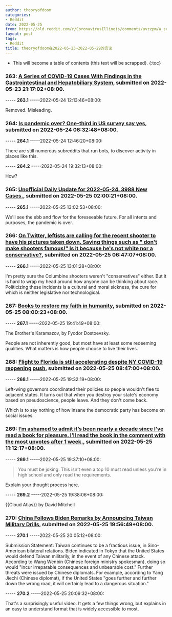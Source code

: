 ```yaml
---
author: theoryofdoom
categories:
- Reddit
date: 2022-05-25
from: https://old.reddit.com/r/CoronavirusIllinois/comments/uvzzpm/a_series_of_covid19_cases_with_findings_in_the/
layout: post
tags:
- Reddit
title: theoryofdoom在2022-05-23~2022-05-29的言论
---
```


* This will become a table of contents (this text will be scrapped).
{:toc}

### 263: [A Series of COVID-19 Cases With Findings in the Gastrointestinal and Hepatobiliary System](https://old.reddit.com/r/CoronavirusIllinois/comments/uvzzpm/a_series_of_covid19_cases_with_findings_in_the/), submitted on 2022-05-23 21:17:02+08:00.

----- __263.1__ -----2022-05-24 12:13:46+08:00:

Removed.  Misleading.

### 264: [Is pandemic over? One-third in US survey say yes](https://old.reddit.com/r/LockdownSkepticism/comments/uwc8lp/is_pandemic_over_onethird_in_us_survey_say_yes/), submitted on 2022-05-24 06:32:48+08:00.

----- __264.1__ -----2022-05-24 12:46:20+08:00:

There are still numerous subreddits that run bots, to discover activity in places like this.

----- __264.2__ -----2022-05-24 19:32:13+08:00:

How?

### 265: [Unofficial Daily Update for 2022-05-24. 3988 New Cases.](https://old.reddit.com/r/CoronavirusIllinois/comments/uwwvjd/unofficial_daily_update_for_20220524_3988_new/), submitted on 2022-05-25 02:00:21+08:00.

----- __265.1__ -----2022-05-25 13:02:53+08:00:

We'll see the ebb and flow for the foreseeable future.  For all intents and purposes, the pandemic is over.

### 266: [On Twitter, leftists are calling for the recent shooter to have his pictures taken down. Saying things such as " don't make shooters famous!" Is it because he's not white nor a conservative?](https://old.reddit.com/r/libsofreddit/comments/ux379g/on_twitter_leftists_are_calling_for_the_recent/), submitted on 2022-05-25 06:47:07+08:00.

----- __266.1__ -----2022-05-25 13:01:28+08:00:

I'm pretty sure the Columbine shooters weren't "conservatives" either.  But it is hard to wrap my head around how anyone can be thinking about race.  Politicizing these incidents is a cultural and moral sickness, the cure for which is neither legislative nor technological.

### 267: [Books to restore my faith in humanity](https://old.reddit.com/r/suggestmeabook/comments/ux4lr9/books_to_restore_my_faith_in_humanity/), submitted on 2022-05-25 08:00:23+08:00.

----- __267.1__ -----2022-05-25 19:41:49+08:00:

The Brother's Karamazov, by Fyodor Dostoevsky.  

People are not inherently good, but most have at least some redeeming qualities.  What matters is how people choose to live their lives.

### 268: [Flight to Florida is still accelerating despite NY COVID-19 reopening push](https://old.reddit.com/r/LockdownSkepticism/comments/ux5ghw/flight_to_florida_is_still_accelerating_despite/), submitted on 2022-05-25 08:47:00+08:00.

----- __268.1__ -----2022-05-25 19:32:19+08:00:

Left-wing governors coordinated their policies so people wouldn't flee to adjacent states.  It turns out that when you destroy your state's economy based on pseudoscience, people leave.  And they don't come back.  

Which is to say nothing of how insane the democratic party has become on social issues.

### 269: [I’m ashamed to admit it’s been nearly a decade since I’ve read a book for pleasure. I’ll read the book in the comment with the most upvotes after 1 week.](https://old.reddit.com/r/suggestmeabook/comments/ux82u8/im_ashamed_to_admit_its_been_nearly_a_decade/), submitted on 2022-05-25 11:12:17+08:00.

----- __269.1__ -----2022-05-25 19:37:10+08:00:

> You must be joking. This isn't even a top 10 must read unless you're in high school and only read the requirements.

Explain your thought process here.

----- __269.2__ -----2022-05-25 19:38:06+08:00:

{{Cloud Atlas}} by David Mitchell

### 270: [China Follows Biden Remarks by Announcing Taiwan Military Drills](https://old.reddit.com/r/geopolitics/comments/uxfpht/china_follows_biden_remarks_by_announcing_taiwan/), submitted on 2022-05-25 19:56:49+08:00.

----- __270.1__ -----2022-05-25 20:05:12+08:00:

Submission Statement: Taiwan continues to be a fractious issue, in Sino-American bilateral relations.  Biden indicated in Tokyo that the United States would defend Taiwan militarily, in the event of any Chinese attack.  According to Wang Wenbin (Chinese foreign ministry spokesman), doing so would "incur irreparable consequences and unbearable cost."  Further threats were issued by Chinese diplomats.  For example, according to Yang Jiechi (Chinese diplomat), if the United States "goes further and further down the wrong road, it will certainly lead to a dangerous situation."

----- __270.2__ -----2022-05-25 20:09:32+08:00:

That's a surprisingly useful video.  It gets a few things wrong, but explains in an easy to understand format that is widely accessible to most.

